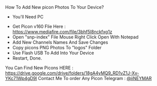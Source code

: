 How To Add New picon Photos To Your Device?
* You'll Need PC

- Get Picon v160 Flie Here : https://www.mediafire.com/file/3bhf5l8nckfxg1z
- Open "snp-index" File Mouse Right Click Open With Notepad
- Add New Channels Names And Save Changes
- Copy picons PNG Photos To "logos" Folder
- Use Flash USB To Add Into Your Device
- Restart, Done.

You Can Find New Picons HERE : https://drive.google.com/drive/folders/18gA4yMQ9_RD1vZ1J-Xv-YKc71Wp4gD9l
Contact Me To order Any Picon
Telegram : [@iiNEYMAR](https://t.me/iiNEYMAR)
